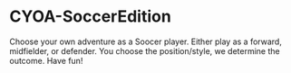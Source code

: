 # CYOA-SoccerEdition
Choose your own adventure as a Soocer player. Either play as a forward, midfielder, or defender. You choose the position/style, we determine the outcome. Have fun!
